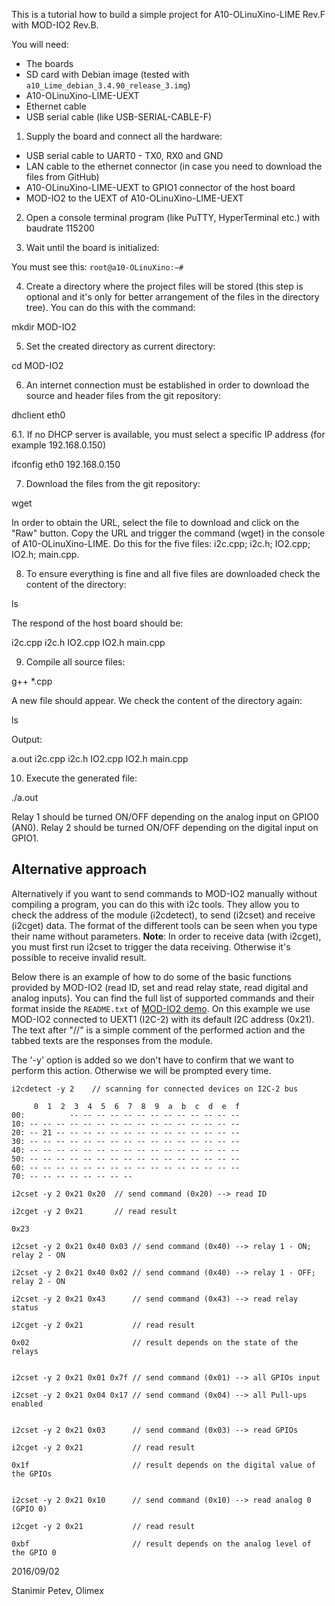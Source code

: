 This is a tutorial how to build a simple project for A10-OLinuXino-LIME Rev.F with MOD-IO2 Rev.B.

You will need:

- The boards
- SD card with Debian image (tested with ``a10_Lime_debian_3.4.90_release_3.img``)
- A10-OLinuXino-LIME-UEXT
- Ethernet cable
- USB serial cable (like USB-SERIAL-CABLE-F)

1. Supply the board and connect all the hardware:

- USB serial cable to UART0 - TX0, RX0 and GND
- LAN cable to the ethernet connector (in case you need to download the files from GitHub)
- A10-OLinuXino-LIME-UEXT to GPIO1 connector of the host board
- MOD-IO2 to the UEXT of A10-OLinuXino-LIME-UEXT

2. Open a console terminal program (like PuTTY, HyperTerminal etc.) with baudrate 115200

3. Wait until the board is initialized:

You must see this: ``root@a10-OLinuXino:~#``

4. Create a directory where the project files will be stored (this step is optional and it's only for better arrangement of the files in the directory tree).
You can do this with the command:

  mkdir MOD-IO2

5. Set the created directory as current directory:

  cd MOD-IO2

6. An internet connection must be established in order to download the source and header files from the git repository:

  dhclient eth0

6.1. If no DHCP server is available, you must select a specific IP address (for example 192.168.0.150)

  ifconfig eth0 192.168.0.150

7. Download the files from the git repository:

  wget <URL>

In order to obtain the URL, select the file to download and click on the "Raw" button.
Copy the URL and trigger the command (wget) in the console of A10-OLinuXino-LIME.
Do this for the five files: i2c.cpp; i2c.h; IO2.cpp; IO2.h; main.cpp.

8. To ensure everything is fine and all five files are downloaded check the content of the directory:

  ls

The respond of the host board should be:

  i2c.cpp  i2c.h  IO2.cpp  IO2.h  main.cpp

9. Compile all source files:

  g++ *.cpp

A new file should appear.
We check the content of the directory again:

  ls

Output:

  a.out  i2c.cpp  i2c.h  IO2.cpp  IO2.h  main.cpp

10. Execute the generated file:

  ./a.out

Relay 1 should be turned ON/OFF depending on the analog input on GPIO0 (AN0).
Relay 2 should be turned ON/OFF depending on the digital input on GPIO1.


## Alternative approach

Alternatively if you want to send commands to MOD-IO2 manually without compiling a program, you can do this with i2c tools.
They allow you to check the address of the module (i2cdetect), to send (i2cset) and receive (i2cget) data.
The format of the different tools can be seen when you type their name without parameters.
**Note**: In order to receive data (with i2cget), you must first run i2cset to trigger the data receiving.
Otherwise it's possible to receive invalid result.

Below there is an example of how to do some of the basic functions provided by MOD-IO2 (read ID, set and read relay state, read digital and analog inputs).
You can find the full list of supported commands and their format inside the ``README.txt`` of [MOD-IO2 demo](https://www.olimex.com/Products/Modules/IO/MOD-IO2/resources/MOD-IO2_firmware_v_3_02.zip).
On this example we use MOD-IO2 connected to UEXT1 (I2C-2) with its default I2C address (0x21).
The text after "//" is a simple comment of the performed action and the tabbed texts are the responses from the module.

The '-y' option is added so we don't have to confirm that we want to perform this action.
Otherwise we will be prompted every time.

```
i2cdetect -y 2    // scanning for connected devices on I2C-2 bus

     0  1  2  3  4  5  6  7  8  9  a  b  c  d  e  f
00:          -- -- -- -- -- -- -- -- -- -- -- -- --
10: -- -- -- -- -- -- -- -- -- -- -- -- -- -- -- --
20: -- 21 -- -- -- -- -- -- -- -- -- -- -- -- -- --
30: -- -- -- -- -- -- -- -- -- -- -- -- -- -- -- --
40: -- -- -- -- -- -- -- -- -- -- -- -- -- -- -- --
50: -- -- -- -- -- -- -- -- -- -- -- -- -- -- -- --
60: -- -- -- -- -- -- -- -- -- -- -- -- -- -- -- --
70: -- -- -- -- -- -- -- --

i2cset -y 2 0x21 0x20  // send command (0x20) --> read ID

i2cget -y 2 0x21       // read result

0x23

i2cset -y 2 0x21 0x40 0x03 // send command (0x40) --> relay 1 - ON; relay 2 - ON

i2cset -y 2 0x21 0x40 0x02 // send command (0x40) --> relay 1 - OFF; relay 2 - ON

i2cset -y 2 0x21 0x43      // send command (0x43) --> read relay status

i2cget -y 2 0x21           // read result

0x02                       // result depends on the state of the relays


i2cset -y 2 0x21 0x01 0x7f // send command (0x01) --> all GPIOs input

i2cset -y 2 0x21 0x04 0x17 // send command (0x04) --> all Pull-ups enabled


i2cset -y 2 0x21 0x03      // send command (0x03) --> read GPIOs

i2cget -y 2 0x21           // read result

0x1f                       // result depends on the digital value of the GPIOs


i2cset -y 2 0x21 0x10      // send command (0x10) --> read analog 0 (GPIO 0)

i2cget -y 2 0x21           // read result

0xbf                       // result depends on the analog level of the GPIO 0
```

2016/09/02

Stanimir Petev, Olimex
